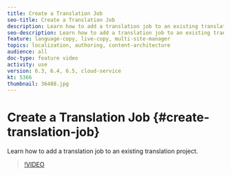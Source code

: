 ```yaml
---
title: Create a Translation Job
seo-title: Create a Translation Job
description: Learn how to add a translation job to an existing translation Project.
seo-description: Learn how to add a translation job to an existing translation Project
feature: language-copy, live-copy, multi-site-manager
topics: localization, authoring, content-architecture
audience: all
doc-type: feature video
activity: use
version: 6.3, 6.4, 6.5, cloud-service
kt: 5366
thumbnail: 36488.jpg
---
```


# Create a Translation Job {#create-translation-job}

Learn how to add a translation job to an existing translation project.

>[!VIDEO](https://video.tv.adobe.com/v/36488?quality=12&learn=on)
